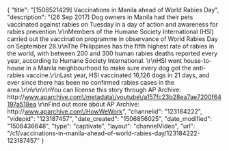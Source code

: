 {
    "title": "[1508521429] Vaccinations in Manila ahead of World Rabies Day",
    "description": "(26 Sep 2017) Dog owners in Manila had their pets vaccinated against rabies on Tuesday in a day of action and awareness for rabies prevention.\r\nMembers of the Humane Society International (HSI) carried out the vaccination programme in observance of World Rabies Day on September 28.\r\nThe Philippines has the fifth highest rate of rabies in the world, with between 200 and 300 human rabies deaths reported every year, according to Humane Society International. \r\nHSI went house-to-house in a Manila neighbourhood to make sure every dog got the anti-rabies vaccine.\r\nLast year, HSI vaccinated 16,126 dogs in 21 days, and ever since there has been no confirmed rabies cases in the area.\r\n\r\n\r\nYou can license this story through AP Archive: http:\/\/www.aparchive.com\/metadata\/youtube\/a157fc23b28ea7ae7200f64197a518ea \r\nFind out more about AP Archive: http:\/\/www.aparchive.com\/HowWeWork",
    "channelid": "123184222",
    "videoid": "123187457",
    "date_created": "1506856025",
    "date_modified": "1508436648",
    "type": "captivate",
    "layout": "channelVideo",
    "url": "\/c1\/vaccinations-in-manila-ahead-of-world-rabies-day\/123184222-123187457"
}